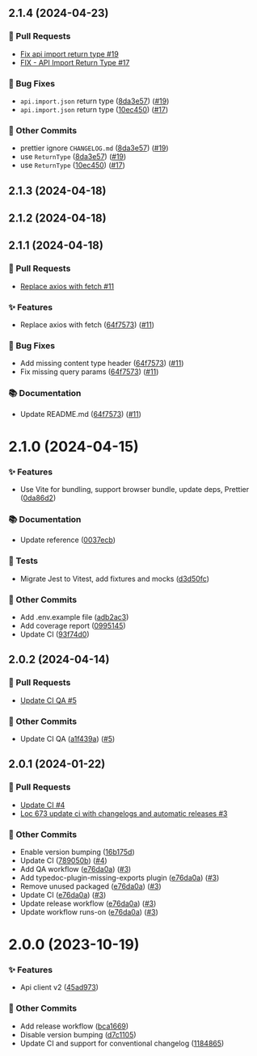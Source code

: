 ## 2.1.4 (2024-04-23)
### 🔀 Pull Requests

- [Fix api import return type #19](https://github.com/localazy/api-client/pull/19)
- [FIX - API Import Return Type #17](https://github.com/localazy/api-client/pull/17)

### 🐛 Bug Fixes

- `api.import.json` return type ([8da3e57](https://github.com/localazy/api-client/commit/8da3e57)) ([#19](https://github.com/localazy/api-client/pull/19))
- `api.import.json` return type ([10ec450](https://github.com/localazy/api-client/commit/10ec450)) ([#17](https://github.com/localazy/api-client/pull/17))

### 🧰 Other Commits

- prettier ignore `CHANGELOG.md` ([8da3e57](https://github.com/localazy/api-client/commit/8da3e57)) ([#19](https://github.com/localazy/api-client/pull/19))
- use `ReturnType` ([8da3e57](https://github.com/localazy/api-client/commit/8da3e57)) ([#19](https://github.com/localazy/api-client/pull/19))
- use `ReturnType` ([10ec450](https://github.com/localazy/api-client/commit/10ec450)) ([#17](https://github.com/localazy/api-client/pull/17))

## 2.1.3 (2024-04-18)

## 2.1.2 (2024-04-18)

## 2.1.1 (2024-04-18)

### 🔀 Pull Requests

- [Replace axios with fetch #11](https://github.com/localazy/api-client/pull/11)

### ✨ Features

- Replace axios with fetch ([64f7573](https://github.com/localazy/api-client/commit/64f7573)) ([#11](https://github.com/localazy/api-client/pull/11))

### 🐛 Bug Fixes

- Add missing content type header ([64f7573](https://github.com/localazy/api-client/commit/64f7573)) ([#11](https://github.com/localazy/api-client/pull/11))
- Fix missing query params ([64f7573](https://github.com/localazy/api-client/commit/64f7573)) ([#11](https://github.com/localazy/api-client/pull/11))

### 📚 Documentation

- Update README.md ([64f7573](https://github.com/localazy/api-client/commit/64f7573)) ([#11](https://github.com/localazy/api-client/pull/11))

# 2.1.0 (2024-04-15)

### ✨ Features

- Use Vite for bundling, support browser bundle, update deps, Prettier ([0da86d2](https://github.com/localazy/api-client/commit/0da86d2))

### 📚 Documentation

- Update reference ([0037ecb](https://github.com/localazy/api-client/commit/0037ecb))

### 🧪 Tests

- Migrate Jest to Vitest, add fixtures and mocks ([d3d50fc](https://github.com/localazy/api-client/commit/d3d50fc))

### 🧰 Other Commits

- Add .env.example file ([adb2ac3](https://github.com/localazy/api-client/commit/adb2ac3))
- Add coverage report ([0995145](https://github.com/localazy/api-client/commit/0995145))
- Update CI ([93f74d0](https://github.com/localazy/api-client/commit/93f74d0))

## 2.0.2 (2024-04-14)

### 🔀 Pull Requests

- [Update CI QA #5](https://github.com/localazy/api-client/pull/5)

### 🧰 Other Commits

- Update CI QA ([a1f439a](https://github.com/localazy/api-client/commit/a1f439a)) ([#5](https://github.com/localazy/api-client/pull/5))

## 2.0.1 (2024-01-22)

### 🔀 Pull Requests

- [Update CI #4](https://github.com/localazy/api-client/pull/4)
- [Loc 673 update ci with changelogs and automatic releases #3](https://github.com/localazy/api-client/pull/3)

### 🧰 Other Commits

- Enable version bumping ([16b175d](https://github.com/localazy/api-client/commit/16b175d))
- Update CI ([789050b](https://github.com/localazy/api-client/commit/789050b)) ([#4](https://github.com/localazy/api-client/pull/4))
- Add QA workflow ([e76da0a](https://github.com/localazy/api-client/commit/e76da0a)) ([#3](https://github.com/localazy/api-client/pull/3))
- Add typedoc-plugin-missing-exports plugin ([e76da0a](https://github.com/localazy/api-client/commit/e76da0a)) ([#3](https://github.com/localazy/api-client/pull/3))
- Remove unused packaged ([e76da0a](https://github.com/localazy/api-client/commit/e76da0a)) ([#3](https://github.com/localazy/api-client/pull/3))
- Update CI ([e76da0a](https://github.com/localazy/api-client/commit/e76da0a)) ([#3](https://github.com/localazy/api-client/pull/3))
- Update release workflow ([e76da0a](https://github.com/localazy/api-client/commit/e76da0a)) ([#3](https://github.com/localazy/api-client/pull/3))
- Update workflow runs-on ([e76da0a](https://github.com/localazy/api-client/commit/e76da0a)) ([#3](https://github.com/localazy/api-client/pull/3))

# 2.0.0 (2023-10-19)

### ✨ Features

- Api client v2 ([45ad973](https://github.com/localazy/api-client/commit/45ad973))

### 🧰 Other Commits

- Add release workflow ([bca1669](https://github.com/localazy/api-client/commit/bca1669))
- Disable version bumping ([d7c1105](https://github.com/localazy/api-client/commit/d7c1105))
- Update CI and support for conventional changelog ([1184865](https://github.com/localazy/api-client/commit/1184865))
